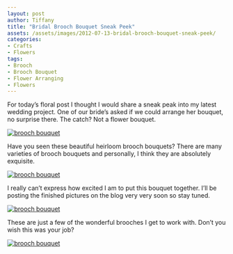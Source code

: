 ```yaml
---
layout: post
author: Tiffany
title: "Bridal Brooch Bouquet Sneak Peek"
assets: /assets/images/2012-07-13-bridal-brooch-bouquet-sneak-peek/
categories: 
- Crafts
- Flowers
tags: 
- Brooch
- Brooch Bouquet
- Flower Arranging
- Flowers
---
```


For today’s floral post I thought I would share a sneak peak into my latest wedding project. One of our bride’s asked if we could arrange her bouquet, no surprise there. The catch? Not a flower bouquet.

[![brooch bouquet](jekyll_uploads/2012/07/broochbouquet-2-575x382.jpg "broochbouquet (2)")](http://www.sweetpeonies.com/2012/07/bridal-brooch-bouquet-sneak-peek/broochbouquet-2/)

Have you seen these beautiful heirloom brooch bouquets? There are many varieties of brooch bouquets and personally, I think they are absolutely exquisite.

[![brooch bouquet](jekyll_uploads/2012/07/broochbouquet-1-575x382.jpg "broochbouquet (1)")](http://www.sweetpeonies.com/2012/07/bridal-brooch-bouquet-sneak-peek/broochbouquet-1/)

I really can’t express how excited I am to put this bouquet together. I’ll be posting the finished pictures on the blog very very soon so stay tuned.

[![brooch bouquet](jekyll_uploads/2012/07/broochbouquet-3-575x382.jpg "broochbouquet (3)")](http://www.sweetpeonies.com/2012/07/bridal-brooch-bouquet-sneak-peek/broochbouquet-3/)

These are just a few of the wonderful brooches I get to work with. Don’t you wish this was your job?

[![brooch bouquet](jekyll_uploads/2012/07/broochbouquet-6-575x382.jpg "broochbouquet (6)")](http://www.sweetpeonies.com/2012/07/bridal-brooch-bouquet-sneak-peek/broochbouquet-6/)